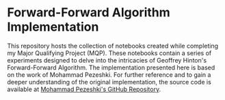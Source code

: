 # Forward-Forward Algorithm Implementation
This repository hosts the collection of notebooks created while completing my Major Qualifying Project (MQP). These notebooks contain a series of experiments designed to delve into the intricacies of Geoffrey Hinton's Forward-Forward Algorithm. The implementation presented here is based on the work of Mohammad Pezeshki. For further reference and to gain a deeper understanding of the original implementation, the source code is available at [Mohammad Pezeshki's GitHub Repository](https://github.com/mpezeshki/pytorch_forward_forward).
